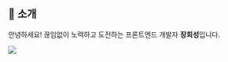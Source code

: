 ## 👋 소개


안녕하세요! 끊임없이 노력하고 도전하는 프론트엔드 개발자 **장희성**입니다.


<!-- <h3 align="center">📌Stack</h3> -->
<!-- <p align="center">Technology used</p> -->
<!-- <div align="center"><img src="https://img.shields.io/badge/HTML5-e74c3c?style=flat-square&logo=HTML5&logoColor=white"></img> &nbsp <img src="https://img.shields.io/badge/CSS3-0A84FF?style=flat-square&logo=CSS3&logoColor=white"></img> &nbsp <img src="https://img.shields.io/badge/styled%2Dcomponents-DB7093?style=flat-square&logo=styled%2Dcomponents&logoColor=white"/></a>
 -->

<!-- <br><img src="https://img.shields.io/badge/JavaScript-FFCD11?style=flat-square&logo=JavaScript&logoColor=white"></img> & <img src="https://img.shields.io/badge/React-00BCF6?style=flat-square&logo=React&logoColor=white"></img> & <img src="https://img.shields.io/badge/Redux-764ABC?style=flat-square&logo=Redux&logoColor=white"/></a> </div> -->


<div>
<a href="https://github.com/anuraghazra/github-readme-stats">
  <img align="center" src="https://github-readme-stats.vercel.app/api?username=heesungjang&theme=dracula" />
</a>
</div>


<!--
**heesungjang/heesungjang** is a ✨ _special_ ✨ repository because its `README.md` (this file) appears on your GitHub profile.

Here are some ideas to get you started:

- 🔭 I’m currently working on ...
- 🌱 I’m currently learning ...
- 👯 I’m looking to collaborate on ...
- 🤔 I’m looking for help with ...
- 💬 Ask me about ...
- 📫 How to reach me: ...
- 😄 Pronouns: ...
- ⚡ Fun fact: ...
-->
